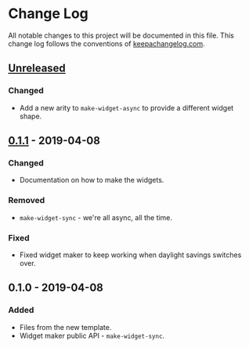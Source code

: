 # Change Log
All notable changes to this project will be documented in this file. This change log follows the conventions of [keepachangelog.com](http://keepachangelog.com/).

## [Unreleased]
### Changed
- Add a new arity to `make-widget-async` to provide a different widget shape.

## [0.1.1] - 2019-04-08
### Changed
- Documentation on how to make the widgets.

### Removed
- `make-widget-sync` - we're all async, all the time.

### Fixed
- Fixed widget maker to keep working when daylight savings switches over.

## 0.1.0 - 2019-04-08
### Added
- Files from the new template.
- Widget maker public API - `make-widget-sync`.

[Unreleased]: https://github.com/your-name/hicosql/compare/0.1.1...HEAD
[0.1.1]: https://github.com/your-name/hicosql/compare/0.1.0...0.1.1

